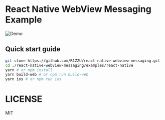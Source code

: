 # React Native WebView Messaging Example

![Demo](http://i.imgur.com/BPKQpLf.gif)

## Quick start guide
```sh
git clone https://github.com/R1ZZU/react-native-webview-messaging.git
cd ./react-native-webview-messaging/examples/react-native
yarn # or npm install
yarn build-web # or npm run build-web
yarn ios # or npm run ios
```

# LICENSE
MIT
